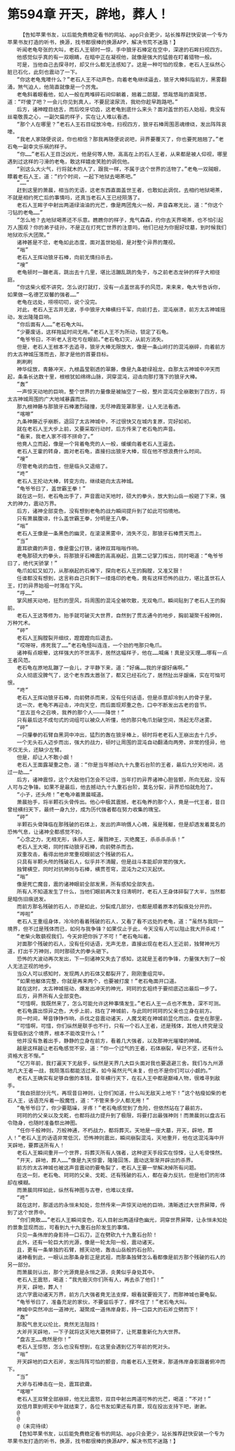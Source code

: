 # 第594章 开天，辟地，葬人！
        【告知苹果书友，以后能免费稳定看书的网站、app只会更少，站长推荐赶快安装一个专为苹果书友打造的听书，换源，找书都很棒的换源APP，解决书荒不迷路！】
       听闻老龟夸张的大叫，老石人王顿时一惊，手中狼牙石棒定在空中，深邃的石眸扫视四方。
       他感觉似乎真的有一双眼睛，在暗中正在凝视他，就像是强大的猛兽在盯着猎物一般。
       可是，当他自己去探寻时，却又什么都无法感知了。这是一种可怕的现象，老石人王纵然心脏已石化，此刻也震动了一下。
       “你这老龟鬼嚎什么？”老石人王不动声色，向着老龟继续逼去，狼牙大棒斜指前方，黑雾翻涌，煞气迫人，他简直就像是一个厉鬼。
       老龟斜着眼看他，如人一般在两堆碎石间仰躺着，翘着二郎腿，悠哉悠哉的直晃悠，道：“吓傻了吧？一会儿你见到真人，不要屁滚尿流，我劝你趁早跑路吧。”
       后方，诸神瞠目结舌，而后咬牙切齿，这老龟到底什么来头？面对盖世的石人始祖，竟没有丝毫敬畏之心，一副欠扁的样子，实在让人难以看透。
       “那个人在哪里？”老石人王石目绽放冷电，扫视四方，狼牙石棒周围恶魂缭绕，发出阵阵哀嚎。
       “我老人家随便说说，你也相信？那我再随便说说吧，异界要覆灭了，你也要死翘翘了。”老石龟一副幸灾乐祸的样子。
       “你……”老石人王目泛凶光，他是何等人物，高高在上的石人王者，从来都是被人仰视，哪里遇到过这样的刁滑的老龟，敢这样嬉皮笑脸的调侃他。
       “别这么大火气，行将就木的人了，跟我一样，不属于这个世界的活物了。”老龟一双贼眼，瞟着老石人王，道：“约个时间，一起下地狱去喝茶吧。”
       “……”
       赶到这里的萧晨，相当的无语，这老东西直面盖世王者，也敢如此调侃，去相约地狱喝茶，不就是相约死亡后的事情吗，还真当老石人王已经陨落了。
       老石人王眸子中射出两道绿油油的光芒，像是两团鬼火一般，声音森寒无比，道：“你这个刁钻的老龟……”
       “怎么地？去地狱喝茶还不乐意。瞧瞧你的样子，鬼气森森，约你去天界喝茶，也不怕引起万人围观？你的弟子徒孙，不是正在打死亡世界的注意吗，他们已经为你掘好坟墓，到时候我们地狱欢乐大团聚。”
       诸神甚是不忿，老龟如此态度，面对盖世始祖，是对整个异界的蔑视。
       “嗡”
       老石人王挥动狼牙石棒，向前无情扫杀去。
       “嗖”
       老龟顿时一蹦老高，跳出去十几里，堪比活蹦乱跳的兔子，与之前老态龙钟的样子大相径庭。
       “你这柴火棍不讲究，怎么说打就打，没有一点盖世高手的风范，来来来，龟大爷告诉你，如果做一名德艺双馨的强者……”
       老龟在远处，唠唠叨叨，说个没完。
       对此，老石人王古井无波，手中狼牙大棒横扫千军，向前打去，混沌崩溃，前方太古神城摇动，发出隆隆巨响。
       “你后面有人……”老石龟大叫。
       “少要废话，这样拖延时间无用。”老石人王不为所动，锁定了石龟。
       “龟爷爷曰，不听老人言吃亏在眼前。”老石龟幻灭，从前方消失。
       但是，老石人王根本不去追寻，狼牙大棒无限放大，像是一条山岭打的混沌崩碎，向着前方的太古神城压落而去，那才是他的首要目标。
       刷刷刷
       神华绽放，青藤冲天，九根晶莹剔透的翠藤，像是九条碧绿祖龙，自那太古神城中冲天而起，条条长达数十里，根根犹如绵绵山脉，洞穿混沌，迎击向那打落下的狼牙大棒。
       “轰”
       一声惊天动地的巨响，整个世界的力量像是被抽空了一般，整片混沌完全崩散到了四方，将太古神城周围的广大地域暴露而出。
       那九根神藤与那狼牙石棒激烈碰撞，无尽神霞笼罩那里，让人无法看透。
       “喀嚓”
       九条神藤近乎崩断，退回了太古神城中，不过很快又在城内复原，完好如初。
       就在老石人王大步上前，又要采取行动时，后方传来了老石龟的声音。
       “看来，我老人家不得不拼命了。”
       他竟人立而起，像是一个背着龟壳的人一般，缓缓向着老石人王逼去。
       老石人王霍的转身，面对老石龟，直接扫出狼牙大棒，现在他不想浪费什么时间。
       “嗖”
       尽管老龟说的血性，但是临头又退缩了。
       “咚”
       老石人王抡动大棒，转变方向，继续砸向太古神城。
       “龟爷爷曰了，盖世霸王拳！”
       就在这一刻，老石龟出手了，声音震动天地时，硕大的拳头，放大到山岳一般砸了下来，强大的神力，震动万界。
       后方，诸神全部变色，没有想到老龟的战力瞬间提升到了如此可怕境地。
       只有萧晨腹诽，什么盖世霸王拳，分明是王八拳。
       “嗡”
       老石人王像是一条黑色的幽灵，在滚滚黑雾中，消失不见，那狼牙石棒贯天而上。
       “当”
       震耳欲聋的声音，像是雷公打铁，诸神双耳嗡嗡作响。
       老龟那硕大的拳头，将那狼牙石棒震的高高崩起，且第二记掌刀挥出，同时喝道：“龟爷爷曰了，绝代天骄掌！”
       龟爪如虹又如刀，从那崩起的石棒下，探向老石人王的胸膛，又准又狠！
       任谁都没有想到，这言称自己只剩下一缕烙印的老龟，竟有这样恐怖的战力，堪比盖世石人王，打的异界始祖一时落在下风。
       “呼……”
       掌风撼天动地，狂烈的罡风，将周围的混沌全被吹散，无双龟爪，瞬间贴到了老石人王的胸前。
       老石人王这等修为，抬手就可破灭大世界，自然到了贯古通今的地步，胸前凝聚千般神则，万种咒术。
       “砰”
       老石人王胸膛裂开细纹，蹬蹬蹬向后退去。
       “哎呀呀，疼死我了……”老石龟怪叫连连，一个劲的甩那只龟爪。
       诸神有点眼晕，这样强大的不世高手，居然这幅样子，他在……喊痛！真是没天理……哪有一点王者风范。
       老石龟在原地乱蹦了一会儿，才平静下来，道：“好痛……我的牙龈好痛啊。”
       众人彻底没脾气了，这个老东西太嚣张了，都又已经石化了，居然扯出牙龈痛，实在可恼可恨。
       “咚”
       老石人王挥动狼牙石棒，向前劈杀而来，没有任何话语，但是杀意却冷到人的骨子里。
       这一次，老龟不再迎击，冲向天空，而后面现郑重之色，口中不断发出古老的音节。
       “亘古亘今之召唤，我养的那个人————降世！”
       只有最后这不成句式的词组可以被众人听懂，他的那只龟爪划破空间，荡起无尽迷雾。
       “砰”
       一只攥拳的石臂自黑洞中冲出，猛烈的轰在狼牙棒上，顿时将老老石人王崩出去十几步。
       一个无头石人迈步而出，强大的战力，顿时让周围的混沌自动翻涌向两旁。非常的怪异，他不仅无头，还缺少左臂。
       但是，却让人不敢小觑！
       老石人王面露凝重之色，道：“你是当年撼动九十九重石台阶的王者，最后九分天地间，逃过一劫……”
       后方，诸神震惊，这个大敌他们怎会不记得，当年打的异界诸神心胆皆颤，所向无敌，没有人可与之争锋。如果不是最后，他去撼动九十九重石台阶，莫名分裂，异界恐怕就危险了。
       “小子，还头颅！”老龟冲着萧晨喊道。
       萧晨抬手，将半颗石头骨传出。他心中极其震撼，老石龟养的那个人，竟是一代王者，昔日曾经横扫天下，最终一身九分，成为历代强者都在努力收集的瑰宝。
       “砰”
       半颗石头骨降临在那残破的石体上，发出的声响慑人心魄，虽是残躯，但是却透发着莫名的恐怖气息，让诸神全都感觉不妙。
       “心念之力，无相无形，诛杀人王，屠戮神王，灭绝魔王，杀杀杀杀杀！”
       老石人王大喝，同时挥动狼牙石棒，向前劈杀而去。
       双重攻击，看得出他非常重视眼前这个残破的石人。
       只具有半颗头颅的残破石人，似乎并不清醒，但是战斗本能却非常的强大。
       独臂横空，同时对抗神则与石棒，横贯苍穹，混沌为之幻灭起伏。
       “嗡”
       像是死亡魔音，震的诸神眼前全部发黑，所有感知全部失去。
       所有人不知道发生了什么，当他们眼前再次复归清明时，老石人王身体碎裂了大半，当然都是暗伤旧痕迸发。
       而前方那名残破的石人，亦是如此，分裂成几部分，也都是顺着原本的裂痕处分开的。
       “哗啦”
       老石人王重组身体，冷冷的看着残破的石人，又看了看不远处的老龟，道：“虽然与我同一境界，但不过是残体而已，如何与我争锋？如果仅止于此，今天没有人可以阻止我大开杀戒！”
       “老柴火敢藐视我们，今天非把你拆了不可！”老石龟叫着。
       对面那个残破的石人，没有任何话语，无声无息，直接出现在老石人王近前，独臂神光万道，打出千万神则，同时那硕大的拳头砸下。
       恐怖的大波动再次发出，下一刻诸神又失去了感知，这就是王者的争锋，力量强大到了一般人无法正视的地步。
       当众人可以感知时，发现两人的石体又都裂开了，刚刚重组完毕。
       “如果他躯体完整，你就是再来两个，也要被打废！”老石龟面开口道。
       就在这时，太古神城摇动，爆发出冲天的神光，珂珂的玄祖终于要彻底迈出最后一步了。
       后方，异界所有人全部变色。
       “可惜啊，我既然来了，怎么可能允许这种事情发生。”老石人王一点也不焦急，深不可测。
       老石龟露出惊异之色，大步上前，挡在了神城前，与此同时珂珂的父亲也立身在前方。
       同一时间，琴音铮铮作响，杀伐之音震动诸天，人魔戈乾在神城前显化而出，盘坐在那里。
       “可惜啊，可惜，你们纵然是联手也不行，只有一个石人王者，还是残体，其他人终究是没有登临到这个境界，根本不能改变什么！”
       他并没有急着出手，静静的立身在前方，看着几大强者，以及那神光璀璨的神城。
       越是这样越让老石龟感觉不安，道：“你一个过气的王者，石体崩裂，早已不坚，还有什么资格大言不惭。”
       “亿万年前，我打遍天下无敌手，纵然是天界几大巨头面对我也要退避三舍。我们与九州源地几大王者一战，我陨落后都能活过来，如今虽然元气未复，但也不是你们可以小觑的。”
       老石人王确实有足够自傲的本钱，昔年横行天下，在石人王中都是巅峰人物，很难寻到敌手。
       “我自损部分元气，再现昔日神则，让你们知道，什么叫无敌天上地下！”这个枯瘦如柴的老石人王，话语充斥着一股魔性，道：“不管来多少人都无用！”
       “龟爷爷曰了，你少要聒噪，牙疼！”老石龟感觉到了危险，但依然站在了最前方。
       珂珂的的父亲以及戈乾，也都将战力提升到了极限，将要打出最强神则！而萧晨则以盘古石令隐身，也随时准备祭出神图。
       “任你千般神则，万般神通，不朽战力，都将葬灭。天地是一座大墓，开天，辟地，葬人！”老石人王的话语非常低沉，恐怖神则震出，瞬间崩裂混沌，天地重开，他在这混沌海中开天辟地，要葬送所有人！
       老石人王瞬间重开一个世界，将葬灭所有人强者，这种逆天手段实在惊悚，让人毛骨悚然。
       “开天，辟地，葬人……”像是九天惊雷，隆隆回荡，震动这渐渐开辟出的杀界。
       前方的太古神城也被这声音震动的要龟裂了，老石人王要一举解决掉所有问题。
       在这一刻，老石龟、珂珂的父亲、戈乾、还有残破的石人，都在奋力反抗，但是他们的形体却在模糊。
       而萧晨同样如此，纵然有神图与古卷，也难以支撑。
       “咚”
       就在这时，那遥远的永恒未知处，忽然传来一声惊天动地的巨响，清晰透过大世界屏障，传到了这个世界中。
       “你们竟敢……”老石人王瞬间变色，石人目射出两道绿色幽光，洞穿世界屏障，让永恒未知处的景象显现而出，可看到九十九重石台阶发生的事情。
       只见一条伟岸的身影持一口石刀，正在劈砍九十九重石台阶！
       此外，还有一轮巨大的光源，像是一轮太阳一般，震动诸天。
       且，更有一条单独的石臂，撼天动地，轰击山岳般的石台阶。
       诸神看到此，一眼认出那条身影正是武祖，而那条独臂怎么看都像是前方那个残破的石人的另一部分。
       而萧晨则认出，那个光源竟是永恒之源，炎黄似乎身处其中。
       老石人王震怒，喝道：“我先毁灭你们所有人，再去杀了他们！”
       开天，辟地，葬人！
       这六字震动诸天万界，前方几大强者竟无法支撑，眼看就要毁灭了，而那神城也要龟裂。
       “龟爷爷曰了，准备充足的家伙，不要留后手了，撑不住了！”老石龟大叫。
       神城中突然冲出一道神光，凝聚成一道伟岸身影，持一口巨大的石斧立劈而下！
       “轰”
       那股气息无以伦比，竟然无法阻挡！
       大斧开天辟地，一下子就将这天地大墓劈碎了，让死墓重新化为大世界。
       “盘古王……竟然是你！”
       老石人王惊怒，怎么也没有想到，在这里会遇到亿万年前的死对头。
       “嗡”
       开天辟地的巨大石斧，发出阵阵可怕的颤音，向着老石人王劈来，那道伟岸身影跟着俯冲而下。
       “当”
       大斧与石棒击在一处，震耳欲聋。
       “喀嚓”
       老石人王双臂全部崩碎，他无比震怒，双目中射出两道可怖的光芒，喝道：“不对！”
       双倍月票到明天中午就结束了，各位书友如果还有月票，现在投出支持下吧，谢谢。
       @
       @
       @（未完待续）
       【告知苹果书友，以后能免费稳定看书的网站、app只会更少，站长推荐赶快安装一个专为苹果书友打造的听书，换源，找书都很棒的换源APP，解决书荒不迷路！】